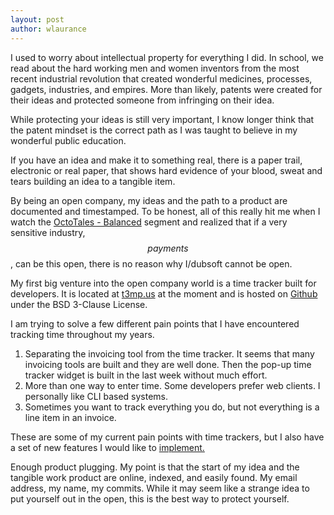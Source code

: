```yaml
---
layout: post
author: wlaurance
---
```


I used to worry about intellectual property for everything I did.
In school, we read about the hard working men and women inventors from
the most recent industrial revolution that created wonderful medicines,
processes, gadgets, industries, and empires. More than likely, patents
were created for their ideas and protected someone from infringing on
their idea.

While protecting your ideas is still very important, I know longer think
that the patent mindset is the correct path as I was taught to believe
in my wonderful public education.

If you have an idea and make it to something real, there is a paper
trail, electronic or real paper, that shows hard evidence of your blood,
sweat and tears building an idea to a tangible item.

By being an open company, my ideas and the path to a product are
documented and timestamped. To be honest, all of this really hit me when
I watch the [OctoTales - Balanced](http://www.youtube.com/watch?v=ukKd8W3Bvo0&feature=youtu.be)
segment and realized that if a very sensitive industry, $$ payments $$,
can be this open, there is no reason why I/dubsoft cannot be open.

My first big venture into the open company world is a time tracker built
for developers. It is located at [t3mp.us](http://www.t3mp.us) at the
moment and is hosted on [Github](https://github.com/t3mpus/tempus) under
the BSD 3-Clause License.

I am trying to solve a few different pain points that I
have encountered tracking time throughout my years.

1. Separating the invoicing tool from the time tracker.
   It seems that many invoicing tools are built and they are well done.
   Then the pop-up time tracker widget is built in the last week without
   much effort.
2. More than one way to enter time. Some developers prefer web clients.
   I personally like CLI based systems.
3. Sometimes you want to track everything you do, but not everything is
   a line item in an invoice.

These are some of my current pain points with time trackers, but I also
have a set of new features I would like to [implement.](https://github.com/t3mpus/tempus/issues?labels=super+feature&page=1&state=open)

Enough product plugging. My point is that the start of my idea and the
tangible work product are online, indexed, and easily found. My email
address, my name, my commits. While it may seem like a strange idea to
put yourself out in the open, this is the best way to protect yourself.
